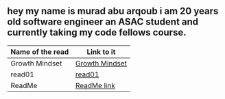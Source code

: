 ## hey my name is **murad abu arqoub** i am 20 years old software engineer an ASAC student and currently taking my code fellows course.
Name of the read | Link to it
------------ | -------------
Growth Mindset | [Growth Mindset]()
read01 | [read01](https://muradabuarqoub.github.io/reading-notes/)
ReadMe |[ReadMe link]()